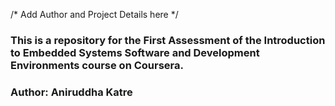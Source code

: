 /* Add Author and Project Details here */
### This is a repository for the First Assessment of the Introduction to Embedded Systems Software and Development Environments course on Coursera.
### Author: Aniruddha Katre